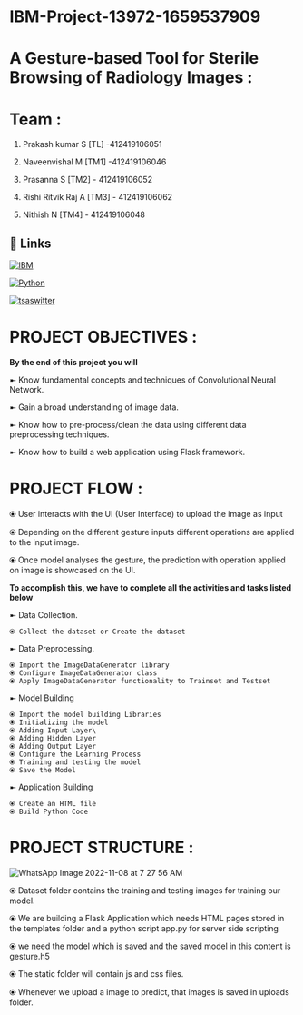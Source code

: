 # IBM-Project-13972-1659537909

# A Gesture-based Tool for Sterile Browsing of Radiology Images :

# Team : 

1. Prakash kumar S [TL]      -412419106051

2. Naveenvishal M [TM1]      -412419106046

3. Prasanna S [TM2]          - 412419106052

4. Rishi Ritvik Raj A [TM3]  - 412419106062

5. Nithish N [TM4]           - 412419106048

## 🔗 Links

[![IBM](https://www.ibm.com/brand/experience-guides/developer/b1db1ae501d522a1a4b49613fe07c9f1/01_8-bar-positive.svg)](https://www.ibm.com/in-en)

[![Python](https://encrypted-tbn0.gstatic.com/images?q=tbn:ANd9GcQcGIyex2EPolXNY7XzBvPEi6REgLWA9QEnJg&usqp=CAU)](https://flask.palletsprojects.com/en/2.2.x/)

[![tsaswitter](https://upload.wikimedia.org/wikipedia/commons/2/24/IBM_Cloud_logo.png)](https://www.ibm.com/cloud)

# PROJECT OBJECTIVES :
**By the end of this project you will**

➼ Know fundamental concepts and techniques of Convolutional Neural Network.

➼ Gain a broad understanding of image data.

➼ Know how to pre-process/clean the data using different data preprocessing techniques.

➼ Know how to build a web application using Flask framework.

# PROJECT FLOW :

⦿ User interacts with the UI (User Interface) to upload the image as input

⦿ Depending on the different gesture inputs different operations are applied to the input image.

⦿ Once model analyses the gesture, the prediction with operation applied on image is showcased on the UI.

**To accomplish this, we have to complete all the activities and tasks listed below**

➼ Data Collection.

    ⦿ Collect the dataset or Create the dataset

➼ Data Preprocessing.

    ⦿ Import the ImageDataGenerator library
    ⦿ Configure ImageDataGenerator class
    ⦿ Apply ImageDataGenerator functionality to Trainset and Testset

➼ Model Building

    ⦿ Import the model building Libraries
    ⦿ Initializing the model
    ⦿ Adding Input Layer\
    ⦿ Adding Hidden Layer
    ⦿ Adding Output Layer
    ⦿ Configure the Learning Process
    ⦿ Training and testing the model
    ⦿ Save the Model

➼ Application Building

    ⦿ Create an HTML file
    ⦿ Build Python Code

# PROJECT STRUCTURE :



![WhatsApp Image 2022-11-08 at 7 27 56 AM](https://user-images.githubusercontent.com/86544335/200465259-95494f27-707f-42ba-be18-639307771c55.jpeg)





⦿ Dataset folder contains the training and testing images for training our model.

⦿ We are building a Flask Application which needs  HTML pages stored in the templates 
   folder and a python script app.py for server side scripting

⦿ we need the model which is saved and the saved model in this content is gesture.h5

⦿ The static folder will contain js and css files.

⦿ Whenever we upload a image to predict, that images is saved in uploads folder.
